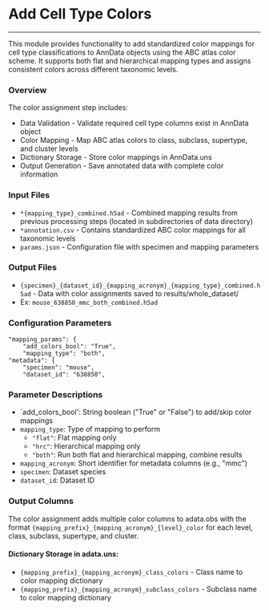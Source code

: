 # Add Cell Type Colors
---
This module provides functionality to add standardized color mappings for cell type classifications to AnnData objects using the ABC atlas color scheme. It supports both flat and hierarchical mapping types and assigns consistent colors across different taxonomic levels.

### Overview
The color assignment step includes:

- Data Validation - Validate required cell type columns exist in AnnData object
- Color Mapping - Map ABC atlas colors to class, subclass, supertype, and cluster levels
- Dictionary Storage - Store color mappings in AnnData.uns
- Output Generation - Save annotated data with complete color information

### Input Files

- `*{mapping_type}_combined.h5ad` - Combined mapping results from previous processing steps (located in subdirectories of data directory)
- `*annotation.csv` - Contains standardized ABC color mappings for all taxonomic levels
- `params.json` - Configuration file with specimen and mapping parameters
  
### Output Files

- `{specimen}_{dataset_id}_{mapping_acronym}_{mapping_type}_combined.h5ad` - Data with color assignments saved to results/whole_dataset/
- Ex: `mouse_638850_mmc_both_combined.h5ad`

### Configuration Parameters

    "mapping_params": {
        "add_colors_bool": "True",
        "mapping_type": "both",
    "metadata": {
        "specimen": "mouse",
        "dataset_id": "638850",

### Parameter Descriptions

- `add_colors_bool': String boolean ("True" or "False") to add/skip color mappings
- `mapping_type`: Type of mapping to perform
  - `"flat"`: Flat mapping only
  - `"hrc"`: Hierarchical mapping only 
  - `"both"`: Run both flat and hierarchical mapping, combine results
- `mapping_acronym`: Short identifier for metadata columns (e.g., "mmc")
- `specimen`: Dataset species
- `dataset_id`: Dataset ID

### Output Columns
The color assignment adds multiple color columns to adata.obs with the format `{mapping_prefix}_{mapping_acronym}_{level}_color` for each level, class, subclass, supertype, and cluster.

#### Dictionary Storage in adata.uns:

- `{mapping_prefix}_{mapping_acronym}_class_colors` - Class name to color mapping dictionary
- `{mapping_prefix}_{mapping_acronym}_subclass_colors` - Subclass name to color mapping dictionary

